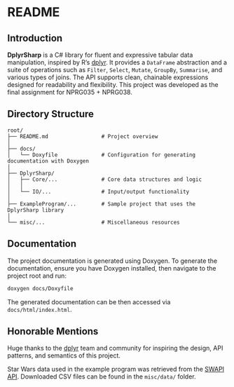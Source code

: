 # README

## Introduction

**DplyrSharp** is a C# library for fluent and expressive tabular data manipulation, inspired by R’s [dplyr](https://dplyr.tidyverse.org/). It provides a `DataFrame` abstraction and a suite of operations such as `Filter`, `Select`, `Mutate`, `GroupBy`, `Summarise`, and various types of joins. The API supports clean, chainable expressions designed for readability and flexibility. This project was developed as the final assignment for NPRG035 + NPRG038.

## Directory Structure

```
root/
├── README.md                 # Project overview
│
├── docs/
│   └── Doxyfile              # Configuration for generating documentation with Doxygen
│
├── DplyrSharp/               
│   ├── Core/...              # Core data structures and logic
│   │
│   └── IO/...                # Input/output functionality
│
├── ExampleProgram/...        # Sample project that uses the DplyrSharp library
│
└── misc/...                  # Miscellaneous resources
```

## Documentation

The project documentation is generated using Doxygen.
To generate the documentation, ensure you have Doxygen installed, then navigate to the project root and run:

```bash
doxygen docs/Doxyfile
```

The generated documentation can be then accessed via `docs/html/index.html`.

## Honorable Mentions

Huge thanks to the [dplyr](https://dplyr.tidyverse.org/) team and community for inspiring the design, API patterns, and semantics of this project.

Star Wars data used in the example program was retrieved from the [SWAPI API](https://swapi.py4e.com/). Downloaded CSV files can be found in the `misc/data/` folder.